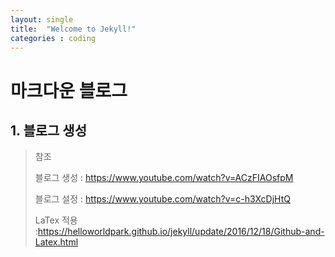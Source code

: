 ```yaml
---
layout: single
title:  "Welcome to Jekyll!"
categories : coding
---
```


# 마크다운 블로그



## 1. 블로그 생성



>  참조
>
> 블로그 생성 : https://www.youtube.com/watch?v=ACzFIAOsfpM
>
> 블로그 설정 : https://www.youtube.com/watch?v=c-h3XcDjHtQ
>
> LaTex 적용 :https://helloworldpark.github.io/jekyll/update/2016/12/18/Github-and-Latex.html



